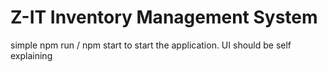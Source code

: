 # Z-IT Inventory Management System
simple npm run / npm start to start the application.
UI should be self explaining
